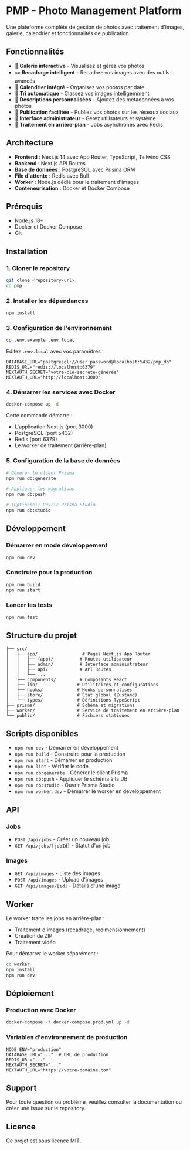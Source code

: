 # PMP - Photo Management Platform

Une plateforme complète de gestion de photos avec traitement d'images, galerie, calendrier et fonctionnalités de publication.

## Fonctionnalités

- 📸 **Galerie interactive** - Visualisez et gérez vos photos
- ✂️ **Recadrage intelligent** - Recadrez vos images avec des outils avancés
- 📅 **Calendrier intégré** - Organisez vos photos par date
- 🔄 **Tri automatique** - Classez vos images intelligemment
- 📝 **Descriptions personnalisées** - Ajoutez des métadonnées à vos photos
- 🚀 **Publication facilitée** - Publiez vos photos sur les réseaux sociaux
- 👥 **Interface administrateur** - Gérez utilisateurs et système
- 🔄 **Traitement en arrière-plan** - Jobs asynchrones avec Redis

## Architecture

- **Frontend** : Next.js 14 avec App Router, TypeScript, Tailwind CSS
- **Backend** : Next.js API Routes
- **Base de données** : PostgreSQL avec Prisma ORM
- **File d'attente** : Redis avec Bull
- **Worker** : Node.js dédié pour le traitement d'images
- **Conteneurisation** : Docker et Docker Compose

## Prérequis

- Node.js 18+
- Docker et Docker Compose
- Git

## Installation

### 1. Cloner le repository

```bash
git clone <repository-url>
cd pmp
```

### 2. Installer les dépendances

```bash
npm install
```

### 3. Configuration de l'environnement

```bash
cp .env.example .env.local
```

Editez `.env.local` avec vos paramètres :

```env
DATABASE_URL="postgresql://user:password@localhost:5432/pmp_db"
REDIS_URL="redis://localhost:6379"
NEXTAUTH_SECRET="votre-clé-secrète-générée"
NEXTAUTH_URL="http://localhost:3000"
```

### 4. Démarrer les services avec Docker

```bash
docker-compose up -d
```

Cette commande démarre :
- L'application Next.js (port 3000)
- PostgreSQL (port 5432)
- Redis (port 6379)
- Le worker de traitement (arrière-plan)

### 5. Configuration de la base de données

```bash
# Générer le client Prisma
npm run db:generate

# Appliquer les migrations
npm run db:push

# (Optionnel) Ouvrir Prisma Studio
npm run db:studio
```

## Développement

### Démarrer en mode développement

```bash
npm run dev
```

### Construire pour la production

```bash
npm run build
npm run start
```

### Lancer les tests

```bash
npm run test
```

## Structure du projet

```
├── src/
│   ├── app/                 # Pages Next.js App Router
│   │   ├── (app)/          # Routes utilisateur
│   │   ├── admin/          # Interface administrateur
│   │   ├── api/            # API Routes
│   │   └── ...
│   ├── components/         # Composants React
│   ├── lib/               # Utilitaires et configurations
│   ├── hooks/             # Hooks personnalisés
│   ├── store/             # État global (Zustand)
│   └── types/             # Définitions TypeScript
├── prisma/                # Schéma et migrations
├── worker/                # Service de traitement en arrière-plan
└── public/                # Fichiers statiques
```

## Scripts disponibles

- `npm run dev` - Démarrer en développement
- `npm run build` - Construire pour la production
- `npm run start` - Démarrer en production
- `npm run lint` - Vérifier le code
- `npm run db:generate` - Générer le client Prisma
- `npm run db:push` - Appliquer le schéma à la DB
- `npm run db:studio` - Ouvrir Prisma Studio
- `npm run worker:dev` - Démarrer le worker en développement

## API

### Jobs

- `POST /api/jobs` - Créer un nouveau job
- `GET /api/jobs/[jobId]` - Statut d'un job

### Images

- `GET /api/images` - Liste des images
- `POST /api/images` - Upload d'images
- `GET /api/images/[id]` - Détails d'une image

## Worker

Le worker traite les jobs en arrière-plan :

- Traitement d'images (recadrage, redimensionnement)
- Création de ZIP
- Traitement vidéo

Pour démarrer le worker séparément :

```bash
cd worker
npm install
npm run dev
```

## Déploiement

### Production avec Docker

```bash
docker-compose -f docker-compose.prod.yml up -d
```

### Variables d'environnement de production

```env
NODE_ENV="production"
DATABASE_URL="..."  # URL de production
REDIS_URL="..."
NEXTAUTH_SECRET="..."
NEXTAUTH_URL="https://votre-domaine.com"
```

## Support

Pour toute question ou problème, veuillez consulter la documentation ou créer une issue sur le repository.

## Licence

Ce projet est sous licence MIT.
